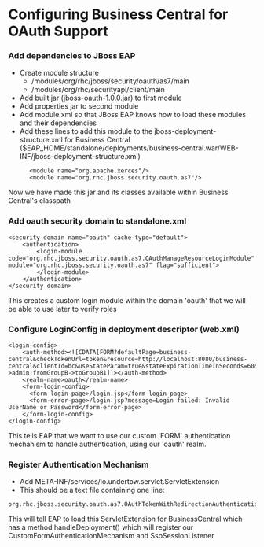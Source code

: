 # Configuring Business Central for OAuth Support

###  Add dependencies to JBoss EAP
* Create module structure
    * /modules/org/rhc/jboss/security/oauth/as7/main
    * /modules/org/rhc/securityapi/client/main
* Add built jar (jboss-oauth-1.0.0.jar) to first module
* Add properties jar to second module
* Add module.xml so that JBoss EAP knows how to load these modules and their dependencies
* Add these lines to add this module to the jboss-deployment-structure.xml for Business Central ($EAP_HOME/standalone/deployments/business-central.war/WEB-INF/jboss-deployment-structure.xml)
```
      <module name="org.apache.xerces"/>
      <module name="org.rhc.jboss.security.oauth.as7"/>
```
Now we have made this jar and its classes available within Business Central's classpath

### Add oauth security domain to standalone.xml

```
<security-domain name="oauth" cache-type="default">
    <authentication>
        <login-module code="org.rhc.jboss.security.oauth.as7.OAuthManageResourceLoginModule" module="org.rhc.jboss.security.oauth.as7" flag="sufficient">
        </login-module>
    </authentication>
</security-domain>
```
This creates a custom login module within the domain 'oauth' that we will be able to use later to verify roles

### Configure LoginConfig in deployment descriptor (web.xml)

```
﻿<login-config>
    <auth-method><![CDATA[FORM?defaultPage=business-central&checkTokenUrl=token&resource=http://localhost:8080/business-central&clientId=bc&useStateParam=true&stateExpirationTimeInSeconds=60&tokenAuthorizeUrl=http://localhost:3000/adfs/oauth2/authorize&groupsMapping=AppDynamics_Server_Monitoring_User->admin;fromGroupB->toGroupB1]]></auth-method>
    <realm-name>oauth</realm-name>
    <form-login-config>
      <form-login-page>/login.jsp</form-login-page>
      <form-error-page>/login.jsp?message=Login failed: Invalid UserName or Password</form-error-page>
    </form-login-config>
</login-config>

```
This tells EAP that we want to use our custom 'FORM' authentication mechanism to handle authentication, using our 'oauth' realm.

### Register Authentication Mechanism
* Add META-INF/services/io.undertow.servlet.ServletExtension
* This should be a text file containing one line:
```
org.rhc.jboss.security.oauth.as7.OAuthTokenWithRedirectionAuthenticationMechanismServletExtension
```
This will tell EAP to load this ServletExtension for BusinessCentral which has a method handleDeployment() which will register our CustomFormAuthenticationMechanism and SsoSessionListener